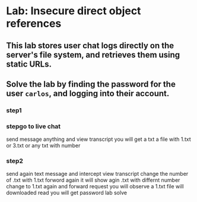 # Lab: Insecure direct object references

## This lab stores user chat logs directly on the server's file system, and retrieves them using static URLs.

## Solve the lab by finding the password for the user `carlos`, and logging into their account.

### step1

### stepgo to live chat

send message anything
and view transcript
you will get a txt a file with 1.txt or 3.txt or any txt with number

### step2

send again text message
and intercept view transcript
change the number of .txt with 1.txt
forword again
it will show agin .txt with differnt number change to 1.txt again
and forward request
you will observe a 1.txt file will downloaded read you will get password
lab solve
